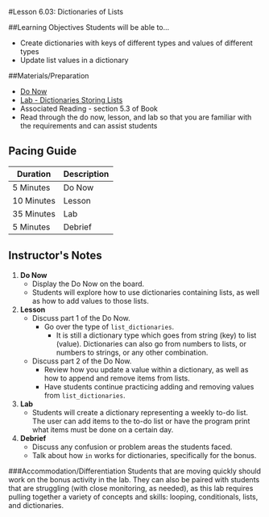 #Lesson 6.03: Dictionaries of Lists

##Learning Objectives
Students will be able to...

* Create dictionaries with keys of different types and values of different types
* Update list values in a dictionary

##Materials/Preparation
* [Do Now]
* [Lab - Dictionaries Storing Lists]
* Associated Reading - section 5.3 of Book
*  Read through the do now, lesson, and lab so that you are familiar with the requirements and can assist students

## Pacing Guide
| **Duration**   | **Description** |
| ---------- | ----------- |
| 5 Minutes  | Do Now      |
| 10 Minutes | Lesson      |
| 35 Minutes | Lab         |
| 5 Minutes | Debrief     |

## Instructor's Notes

1. **Do Now**
    * Display the Do Now on the board.
    * Students will explore how to use dictionaries containing lists, as well as how to add values to those lists.
2. **Lesson**
	* Discuss part 1 of the Do Now.
		* Go over the type of `list_dictionaries`. 
		    * It is still a dictionary type which goes from string (key) to list (value). Dictionaries can also go from numbers to lists, or numbers to strings, or any other combination. 
	* Discuss part 2 of the Do Now. 
		* Review how you update a value within a dictionary, as well as how to append and remove items from lists. 
		* Have students continue practicing adding and removing values from `list_dictionaries`.  
3. **Lab**	
	* Students will create a dictionary representing a weekly to-do list. The user can add items to the to-do list or have the program print what items must be done on a certain day.
4. **Debrief**
	* Discuss any confusion or problem areas the students faced. 
	* Talk about how `in` works for dictionaries, specifically for the bonus.

###Accommodation/Differentiation
Students that are moving quickly should work on the bonus activity in the lab. They can also be paired with students that are struggling (with close monitoring, as needed), as this lab requires pulling together a variety of concepts and skills: looping, conditionals, lists, and dictionaries.

[Do Now]: do_now.md
[Lab - Dictionaries Storing Lists]: lab.md